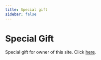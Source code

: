 ```yaml
---
title: Special gift
sidebar: false
---
```


# Special Gift
Special gift for owner of this site. Click [here](https://katesbirthday.netlify.app).